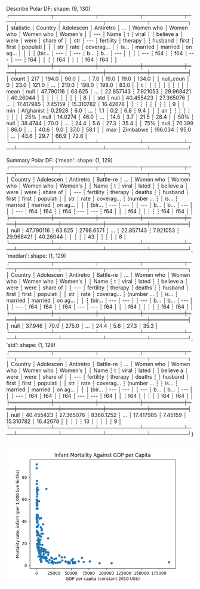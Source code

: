 Describe Polar DF:
shape: (9, 130)
┌───────────┬───────────┬───────────┬───────────┬───┬───────────┬───────────┬───────────┬──────────┐
│ statistic ┆ Country   ┆ Adolescen ┆ Antiretro ┆ … ┆ Women who ┆ Women who ┆ Women who ┆ Women's  │
│ ---       ┆ Name      ┆ t         ┆ viral     ┆   ┆ believe a ┆ were      ┆ were      ┆ share of │
│ str       ┆ ---       ┆ fertility ┆ therapy   ┆   ┆ husband   ┆ first     ┆ first     ┆ populati │
│           ┆ str       ┆ rate      ┆ coverag…  ┆   ┆ is…       ┆ married   ┆ married   ┆ on ag…   │
│           ┆           ┆ (bir…     ┆ ---       ┆   ┆ ---       ┆ b…        ┆ b…        ┆ ---      │
│           ┆           ┆ ---       ┆ f64       ┆   ┆ f64       ┆ ---       ┆ ---       ┆ f64      │
│           ┆           ┆ f64       ┆           ┆   ┆           ┆ f64       ┆ f64       ┆          │
╞═══════════╪═══════════╪═══════════╪═══════════╪═══╪═══════════╪═══════════╪═══════════╪══════════╡
│ count     ┆ 217       ┆ 194.0     ┆ 96.0      ┆ … ┆ 7.0       ┆ 19.0      ┆ 19.0      ┆ 134.0    │
│ null_coun ┆ 0         ┆ 23.0      ┆ 121.0     ┆ … ┆ 210.0     ┆ 198.0     ┆ 198.0     ┆ 83.0     │
│ t         ┆           ┆           ┆           ┆   ┆           ┆           ┆           ┆          │
│ mean      ┆ null      ┆ 47.790116 ┆ 63.625    ┆ … ┆ 22.857143 ┆ 7.921053  ┆ 29.968421 ┆ 40.26044 │
│           ┆           ┆           ┆           ┆   ┆           ┆           ┆           ┆ 8        │
│ std       ┆ null      ┆ 40.455423 ┆ 27.365076 ┆ … ┆ 17.417985 ┆ 7.45159   ┆ 15.310782 ┆ 16.42678 │
│           ┆           ┆           ┆           ┆   ┆           ┆           ┆           ┆ 9        │
│ min       ┆ Afghanist ┆ 0.2928    ┆ 6.0       ┆ … ┆ 1.1       ┆ 0.2       ┆ 6.8       ┆ 9.4      │
│           ┆ an        ┆           ┆           ┆   ┆           ┆           ┆           ┆          │
│ 25%       ┆ null      ┆ 14.0274   ┆ 46.0      ┆ … ┆ 14.5      ┆ 3.7       ┆ 21.5      ┆ 28.4     │
│ 50%       ┆ null      ┆ 38.4744   ┆ 70.0      ┆ … ┆ 24.4      ┆ 5.6       ┆ 27.3      ┆ 35.4     │
│ 75%       ┆ null      ┆ 70.399    ┆ 86.0      ┆ … ┆ 40.6      ┆ 9.0       ┆ 37.0      ┆ 58.1     │
│ max       ┆ Zimbabwe  ┆ 196.034   ┆ 95.0      ┆ … ┆ 43.6      ┆ 29.7      ┆ 66.9      ┆ 72.6     │
└───────────┴───────────┴───────────┴───────────┴───┴───────────┴───────────┴───────────┴──────────┘

Summary Polar DF:
{'mean': shape: (1, 129)
┌───────────┬───────────┬───────────┬───────────┬───┬───────────┬───────────┬───────────┬──────────┐
│ Country   ┆ Adolescen ┆ Antiretro ┆ Battle-re ┆ … ┆ Women who ┆ Women who ┆ Women who ┆ Women's  │
│ Name      ┆ t         ┆ viral     ┆ lated     ┆   ┆ believe a ┆ were      ┆ were      ┆ share of │
│ ---       ┆ fertility ┆ therapy   ┆ deaths    ┆   ┆ husband   ┆ first     ┆ first     ┆ populati │
│ str       ┆ rate      ┆ coverag…  ┆ (number … ┆   ┆ is…       ┆ married   ┆ married   ┆ on ag…   │
│           ┆ (bir…     ┆ ---       ┆ ---       ┆   ┆ ---       ┆ b…        ┆ b…        ┆ ---      │
│           ┆ ---       ┆ f64       ┆ f64       ┆   ┆ f64       ┆ ---       ┆ ---       ┆ f64      │
│           ┆ f64       ┆           ┆           ┆   ┆           ┆ f64       ┆ f64       ┆          │
╞═══════════╪═══════════╪═══════════╪═══════════╪═══╪═══════════╪═══════════╪═══════════╪══════════╡
│ null      ┆ 47.790116 ┆ 63.625    ┆ 2798.6571 ┆ … ┆ 22.857143 ┆ 7.921053  ┆ 29.968421 ┆ 40.26044 │
│           ┆           ┆           ┆ 43        ┆   ┆           ┆           ┆           ┆ 8        │
└───────────┴───────────┴───────────┴───────────┴───┴───────────┴───────────┴───────────┴──────────┘, 'median': shape: (1, 129)
┌───────────┬───────────┬───────────┬───────────┬───┬───────────┬───────────┬───────────┬──────────┐
│ Country   ┆ Adolescen ┆ Antiretro ┆ Battle-re ┆ … ┆ Women who ┆ Women who ┆ Women who ┆ Women's  │
│ Name      ┆ t         ┆ viral     ┆ lated     ┆   ┆ believe a ┆ were      ┆ were      ┆ share of │
│ ---       ┆ fertility ┆ therapy   ┆ deaths    ┆   ┆ husband   ┆ first     ┆ first     ┆ populati │
│ str       ┆ rate      ┆ coverag…  ┆ (number … ┆   ┆ is…       ┆ married   ┆ married   ┆ on ag…   │
│           ┆ (bir…     ┆ ---       ┆ ---       ┆   ┆ ---       ┆ b…        ┆ b…        ┆ ---      │
│           ┆ ---       ┆ f64       ┆ f64       ┆   ┆ f64       ┆ ---       ┆ ---       ┆ f64      │
│           ┆ f64       ┆           ┆           ┆   ┆           ┆ f64       ┆ f64       ┆          │
╞═══════════╪═══════════╪═══════════╪═══════════╪═══╪═══════════╪═══════════╪═══════════╪══════════╡
│ null      ┆ 37.946    ┆ 70.0      ┆ 275.0     ┆ … ┆ 24.4      ┆ 5.6       ┆ 27.3      ┆ 35.3     │
└───────────┴───────────┴───────────┴───────────┴───┴───────────┴───────────┴───────────┴──────────┘, 'std': shape: (1, 129)
┌───────────┬───────────┬───────────┬───────────┬───┬───────────┬───────────┬───────────┬──────────┐
│ Country   ┆ Adolescen ┆ Antiretro ┆ Battle-re ┆ … ┆ Women who ┆ Women who ┆ Women who ┆ Women's  │
│ Name      ┆ t         ┆ viral     ┆ lated     ┆   ┆ believe a ┆ were      ┆ were      ┆ share of │
│ ---       ┆ fertility ┆ therapy   ┆ deaths    ┆   ┆ husband   ┆ first     ┆ first     ┆ populati │
│ str       ┆ rate      ┆ coverag…  ┆ (number … ┆   ┆ is…       ┆ married   ┆ married   ┆ on ag…   │
│           ┆ (bir…     ┆ ---       ┆ ---       ┆   ┆ ---       ┆ b…        ┆ b…        ┆ ---      │
│           ┆ ---       ┆ f64       ┆ f64       ┆   ┆ f64       ┆ ---       ┆ ---       ┆ f64      │
│           ┆ f64       ┆           ┆           ┆   ┆           ┆ f64       ┆ f64       ┆          │
╞═══════════╪═══════════╪═══════════╪═══════════╪═══╪═══════════╪═══════════╪═══════════╪══════════╡
│ null      ┆ 40.455423 ┆ 27.365076 ┆ 8368.1252 ┆ … ┆ 17.417985 ┆ 7.45159   ┆ 15.310782 ┆ 16.42678 │
│           ┆           ┆           ┆ 13        ┆   ┆           ┆           ┆           ┆ 9        │
└───────────┴───────────┴───────────┴───────────┴───┴───────────┴───────────┴───────────┴──────────┘}

![congress_viz](plot_from_data.png)
